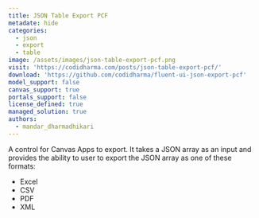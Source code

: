 ```yaml
---
title: JSON Table Export PCF
metadate: hide
categories:
  - json
  - export
  - table
image: /assets/images/json-table-export-pcf.png
visit: 'https://codidharma.com/posts/json-table-export-pcf/'
download: 'https://github.com/codidharma/fluent-ui-json-export-pcf'
model_support: false
canvas_support: true
portals_support: false
license_defined: true
managed_solution: true
authors:
  - mandar_dharmadhikari
---
```

A control for Canvas Apps to export. It takes a JSON array as an input and provides the ability to user to export the JSON array as one of these formats:
- Excel
- CSV
- PDF
- XML
